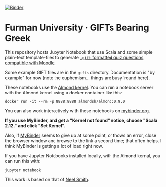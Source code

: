 
[![Binder](https://mybinder.org/badge_logo.svg)](https://mybinder.org/v2/gh/Eumaeus/gifts_bearing_greek/master?filepath=index.ipynb)

# Furman University · GIFTs Bearing Greek


This repository hosts Jupyter Notebook that use Scala and some simple plain-text template-files to generate [`.gift` formatted quiz questions compatible with Moodle.](https://docs.moodle.org/38/en/GIFT_format)

Some example GIFT files are in the `gifts` directory. Documentation is "by example" for now (note the euphemism… things are busy ’round here).

These notebooks use the [Almond kernel](https://almond.sh/).  You can run a notebook server with the Almond kernel using a docker container like this:

    docker run -it --rm -p 8888:8888 almondsh/almond:0.9.0

You can also work interactively with these notebooks on [mybinder.org](https://mybinder.org/v2/gh/Eumaeus/gifts_bearing_greek/master?filepath=index.ipynb).

**If you use MyBinder, and get a "Kernel not found" notice, choose "Scala 2.12." and click "Set Kernel".**

Also, if [MyBinder](https://mybinder.org/v2/gh/Eumaeus/gifts_bearing_greek/master?filepath=index.ipynb) seems to give up at some point, or thows an error, close the browser window and browse to the link a second time; that often helps. I think MyBinder is getting a lot of load right now.

If you have Jupyter Notebooks installed locally, with the Almond kernal, you can run this with:

    jupyter notebook

This work is based on that of [Neel Smith](https://github.com/neelsmith/nomisma-jupyter).

